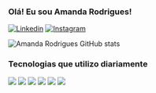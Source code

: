 ### Olá! Eu sou Amanda Rodrigues!

[![Linkedin](https://img.shields.io/badge/LinkedIn-0077B5?style=for-the-badge&logo=linkedin&logoColor=white)](https://www.linkedin.com/in/amandarodriguesba/)
[![Instagram](https://img.shields.io/badge/Instagram-E4405F?style=for-the-badge&logo=instagram&logoColor=white)](https://www.instagram.com/rodrigues_amandaa__?igsh=Mmx6a2J2NGF5Ymc5)

![Amanda Rodrigues GitHub stats](https://github-readme-stats.vercel.app/api?username=48984228328Aninha&show_icons=true&theme=radical)

### Tecnologias que utilizo diariamente

<div>
<img src="https://img.shields.io/badge/HTML5-E34F26?style=for-the-badge&logo=html5&logoColor=white">
<img src="https://img.shields.io/badge/CSS-239120?&style=for-the-badge&logo=css3&logoColor=white">
<img src="https://img.shields.io/badge/Python-3776AB?style=for-the-badge&logo=python&logoColor=white">
<img src="https://img.shields.io/badge/Java-ED8B00?style=for-the-badge&logo=openjdk&logoColor=white">
<img src="https://img.shields.io/badge/C-00599C?style=for-the-badge&logo=c&logoColor=white">
<img src="https://img.shields.io/badge/SQLite-07405E?style=for-the-badge&logo=sqlite&logoColor=white>"


